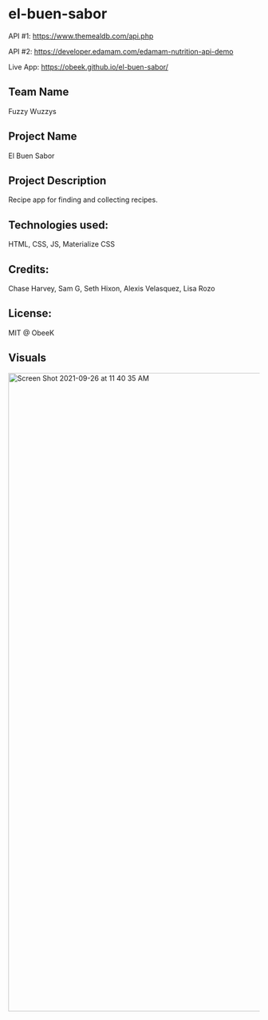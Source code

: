 # el-buen-sabor
API #1: https://www.themealdb.com/api.php

API #2: https://developer.edamam.com/edamam-nutrition-api-demo


Live App: https://obeek.github.io/el-buen-sabor/


## Team Name
Fuzzy Wuzzys

## Project Name
El Buen Sabor

## Project Description
Recipe app for finding and collecting recipes.

## Technologies used:
HTML, CSS, JS, Materialize CSS

## Credits:
Chase Harvey, Sam G, Seth Hixon, Alexis Velasquez, Lisa Rozo

## License:

MIT @ ObeeK

## Visuals
<img width="1280" alt="Screen Shot 2021-09-26 at 11 40 35 AM" src="https://user-images.githubusercontent.com/86803279/134816394-00eb0652-b44b-48d7-a3d3-0bc9d3030916.png">

